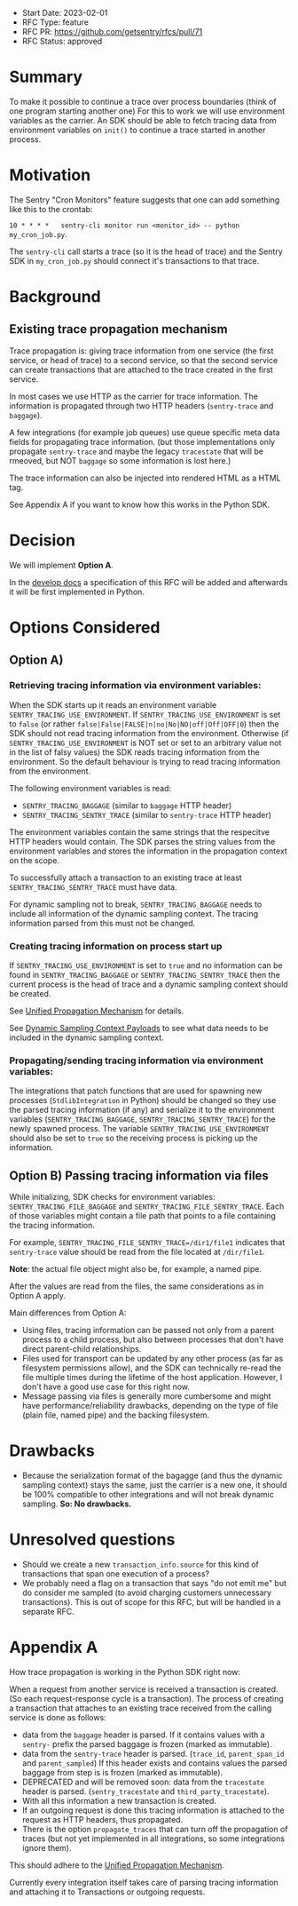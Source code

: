- Start Date: 2023-02-01
- RFC Type: feature
- RFC PR: https://github.com/getsentry/rfcs/pull/71
- RFC Status: approved

# Summary

To make it possible to continue a trace over process boundaries (think of one program starting another one) For this to work we will use environment variables as the carrier. An SDK should be able to fetch tracing data from environment variables on `init()` to continue a trace started in another process.

# Motivation

The Sentry "Cron Monitors" feature suggests that one can add something like this to the crontab:

`10 * * * *   sentry-cli monitor run <monitor_id> -- python my_cron_job.py`.

The `sentry-cli` call starts a trace (so it is the head of trace) and the Sentry SDK in `my_cron_job.py` should connect it's transactions to that trace.

# Background

## Existing trace propagation mechanism

Trace propagation is: giving trace information from one service (the first service, or head of trace) to a second service, so that the second service can create transactions that are attached to the trace created in the first service.

In most cases we use HTTP as the carrier for trace information. The information is propagated through two HTTP headers (`sentry-trace` and `baggage`).

A few integrations (for example job queues) use queue specific meta data fields for propagating trace information. (but those implementations only propagate `sentry-trace` and maybe the legacy `tracestate` that will be rmeoved, but NOT `baggage` so some information is lost here.)

The trace information can also be injected into rendered HTML as a <meta> HTML tag.

See Appendix A if you want to know how this works in the Python SDK.

# Decision

We will implement **Option A**.

In the [develop docs](https://develop.sentry.dev/) a specification of this RFC will be added and afterwards it will be first implemented in Python.

# Options Considered

## Option A)

### Retrieving tracing information via environment variables:

When the SDK starts up it reads an environment variable `SENTRY_TRACING_USE_ENVIRONMENT`.
If `SENTRY_TRACING_USE_ENVIRONMENT` is set to `false` (or rather `false|False|FALSE|n|no|No|NO|off|Off|OFF|0`) then the SDK should not read tracing information from the environment. Otherwise (if `SENTRY_TRACING_USE_ENVIRONMENT` is NOT set or set to an arbitrary value not in the list of falsy values) the SDK reads tracing information from the environment. So the default behaviour is trying to read tracing information from the environment.

The following environment variables is read:

- `SENTRY_TRACING_BAGGAGE` (similar to `baggage` HTTP header)
- `SENTRY_TRACING_SENTRY_TRACE` (similar to `sentry-trace` HTTP header)

The environment variables contain the same strings that the respecitve HTTP headers would contain.
The SDK parses the string values from the environment variables and stores the information in the propagation context on the scope.

To successfully attach a transaction to an existing trace at least `SENTRY_TRACING_SENTRY_TRACE` must have data.

For dynamic sampling not to break, `SENTRY_TRACING_BAGGAGE` needs to include all information of the dynamic sampling context. The tracing information parsed from this must not be changed.

### Creating tracing information on process start up

If `SENTRY_TRACING_USE_ENVIRONMENT` is set to `true` and no information can be found in `SENTRY_TRACING_BAGGAGE` or `SENTRY_TRACING_SENTRY_TRACE` then the current process is the head of trace and a dynamic sampling context should be created.

See [Unified Propagation Mechanism](https://develop.sentry.dev/sdk/performance/dynamic-sampling-context/#unified-propagation-mechanism) for details.

See [Dynamic Sampling Context Payloads](https://develop.sentry.dev/sdk/performance/dynamic-sampling-context/#payloads) to see what data needs to be included in the dynamic sampling context.

### Propagating/sending tracing information via environment variables:

The integrations that patch functions that are used for spawning new processes (`StdlibIntegration` in Python) should be changed so they use the parsed tracing information (if any) and serialize it to the environment variables (`SENTRY_TRACING_BAGGAGE`, `SENTRY_TRACING_SENTRY_TRACE`) for the newly spawned process. The variable `SENTRY_TRACING_USE_ENVIRONMENT` should also be set to `true` so the receiving process is picking up the information.

## Option B) Passing tracing information via files

While initializing, SDK checks for environment variables: `SENTRY_TRACING_FILE_BAGGAGE` and `SENTRY_TRACING_FILE_SENTRY_TRACE`. Each of those variables might contain a file path that points to a file containing the tracing information.

For example, `SENTRY_TRACING_FILE_SENTRY_TRACE=/dir1/file1` indicates that `sentry-trace` value should be read from the file located at `/dir/file1`.

**Note**: the actual file object might also be, for example, a named pipe.

After the values are read from the files, the same considerations as in Option A apply.

Main differences from Option A:

- Using files, tracing information can be passed not only from a parent process to a child process, but also between processes that don't have direct parent-child relationships.
- Files used for transport can be updated by any other process (as far as filesystem permissions allow), and the SDK can technically re-read the file multiple times during the lifetime of the host application. However, I don't have a good use case for this right now.
- Message passing via files is generally more cumbersome and might have performance/reliability drawbacks, depending on the type of file (plain file, named pipe) and the backing filesystem.

# Drawbacks

- Because the serialization format of the bagagge (and thus the dynamic sampling context) stays the same, just the carrier is a new one, it should be 100% compatible to other integrations and will not break dynamic sampling. **So: No drawbacks.**

# Unresolved questions

- Should we create a new `transaction_info.source` for this kind of transactions that span one execution of a process?
- We probably need a flag on a transaction that says "do not emit me" but do consider me sampled (to avoid charging customers unnecessary transactions). This is out of scope for this RFC, but will be handled in a separate RFC.

# Appendix A

How trace propagation is working in the Python SDK right now:

When a request from another service is received a transaction is created. (So each request-response cycle is a transaction).
The process of creating a transaction that attaches to an existing trace received from the calling service is done as follows:

- data from the `baggage` header is parsed. If it contains values with a `sentry-` prefix the parsed baggage is frozen (marked as immutable).
- data from the `sentry-trace` header is parsed. (`trace_id`, `parent_span_id` and `parent_sampled`) If this header exists and contains values the parsed baggage from step is is frozen (marked as immutable).
- DEPRECATED and will be removed soon: data from the `tracestate` header is parsed. (`sentry_tracestate` and `third_party_tracestate`).
- With all this information a new transaction is created.
- If an outgoing request is done this tracing information is attached to the request as HTTP headers, thus propagated.
- There is the option `propagate_traces` that can turn off the propagation of traces (but not yet implemented in all integrations, so some integrations ignore them).

This should adhere to the [Unified Propagation Mechanism](https://develop.sentry.dev/sdk/performance/dynamic-sampling-context/#unified-propagation-mechanism).

Currently every integration itself takes care of parsing tracing information and attaching it to Transactions or outgoing requests.
